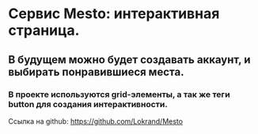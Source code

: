 # Cервис Mesto: интерактивная страница.
## В будущем можно будет создавать аккаунт, и выбирать понравившиеся места.
### В проекте используются grid-элементы, а так же теги button для создания интерактивности.
Ссылка на github: https://github.com/Lokrand/Mesto
